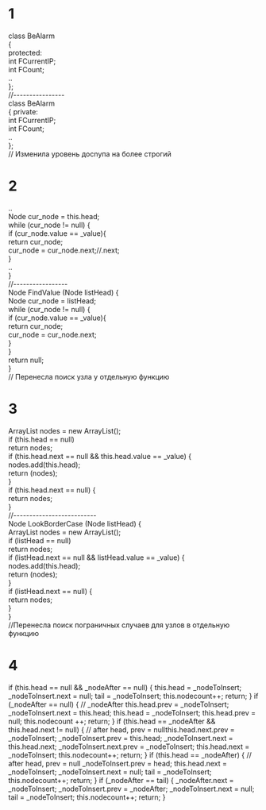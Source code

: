 # 1
class BeAlarm  
{  
   protected:  
    int         FCurrentIP;  
    int         FCount;  
    ..  
};  
//----------------  
class BeAlarm  
{
   private:  
    int         FCurrentIP;  
    int         FCount;  
    ..  
};    
 // Изменила уровень досnупа на более строгий

 # 2
 ..  
  Node cur_node = this.head;  
  while (cur_node != null) {  
            if (cur_node.value == _value){  
                return cur_node;  
            cur_node = cur_node.next;//.next;  
        }  
 ..  
}  
//-----------------   
  Node FindValue (Node listHead) {  
    Node cur_node = listHead;  
    while (cur_node != null) {  
      if (cur_node.value == _value){  
          return cur_node;  
          cur_node = cur_node.next;  
       }  
  }  
return null;  
}   
// Перенесла поиск узла у отдельную функцию  

# 3
ArrayList<Node> nodes = new ArrayList<Node>();  
if (this.head == null)  
      return nodes;  
if (this.head.next == null && this.head.value == _value) {   
      nodes.add(this.head);  
      return (nodes);  
}  
if (this.head.next == null) {  
            return nodes;  
}  
//--------------------------  
Node LookBorderCase (Node listHead) {   
   ArrayList<Node> nodes = new ArrayList<Node>();   
   if (listHead == null)  
      return nodes;  
   if (listHead.next == null && listHead.value == _value) {     
      nodes.add(this.head);   
      return (nodes);  
   }   
   if (listHead.next == null) {   
         return nodes;  
   }   
}  
//Перенесла поиск пограничных случаев для узлов в отдельную функцию

# 4
 if (this.head == null && _nodeAfter == null) {
            this.head = _nodeToInsert;
            _nodeToInsert.next = null;
            tail = _nodeToInsert;
            this.nodecount++;
            return;
        }
        if (_nodeAfter == null) {       // _nodeAfter
            this.head.prev = _nodeToInsert;
            _nodeToInsert.next = this.head;
            this.head = _nodeToInsert;
            this.head.prev = null;
            this.nodecount ++;
            return;
        }
        if (this.head == _nodeAfter && this.head.next != null) {  // after head, prev = nullthis.head.next.prev = _nodeToInsert;
            _nodeToInsert.prev = this.head;
            _nodeToInsert.next = this.head.next;
            _nodeToInsert.next.prev = _nodeToInsert;
            this.head.next = _nodeToInsert;
            this.nodecount++;
            return;
        }
        if (this.head == _nodeAfter) {  // after head, prev = null
            _nodeToInsert.prev = head;
            this.head.next = _nodeToInsert;
            _nodeToInsert.next = null;
            tail = _nodeToInsert;
            this.nodecount++;
            return;
        }
        if (_nodeAfter == tail) {
            _nodeAfter.next = _nodeToInsert;
            _nodeToInsert.prev = _nodeAfter;
            _nodeToInsert.next = null;
            tail = _nodeToInsert;
            this.nodecount++;
            return;
        }





